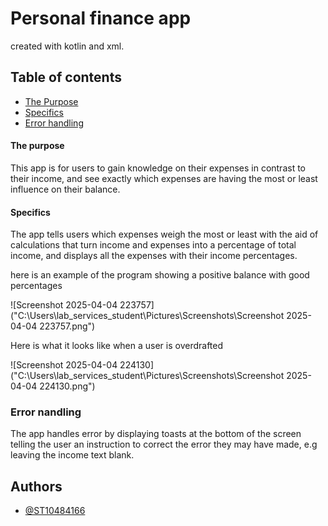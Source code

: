 
# Personal finance app

created with kotlin and xml.


## Table of contents

- [The Purpose](#the-purpose)
- [Specifics](#Specifics)
- [Error handling](#error-handling)



#### The purpose

This app is for users to gain knowledge on their expenses in contrast to their income, and see exactly which expenses are having the most or least influence on their balance.

#### Specifics

The app tells users which expenses weigh the most or least with the aid of calculations that turn income and expenses into a percentage of total income, and displays all the expenses with their income percentages.

here is an example of the program showing a positive balance with good percentages

![Screenshot 2025-04-04 223757]("C:\Users\lab_services_student\Pictures\Screenshots\Screenshot 2025-04-04 223757.png")

Here is what it looks like when a user is overdrafted

![Screenshot 2025-04-04 224130]("C:\Users\lab_services_student\Pictures\Screenshots\Screenshot 2025-04-04 224130.png")

### Error nandling 

The app handles error by displaying toasts at the bottom of the screen telling the user an instruction to correct the error they may have made, e.g leaving the income text blank.

## Authors

- [@ST10484166](https://www.github.com/ST10484166)

